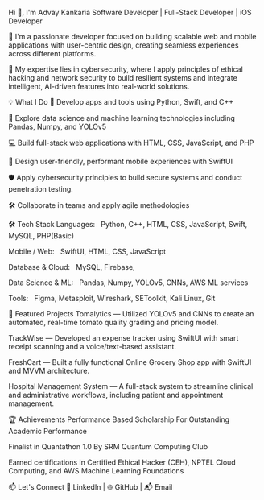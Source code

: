Hi 👋, I'm Advay Kankaria
Software Developer | Full-Stack Developer | iOS Developer

🎯 I'm a passionate developer focused on building scalable web and mobile applications with user-centric design, creating seamless experiences across different platforms.

🔧 My expertise lies in cybersecurity, where I apply principles of ethical hacking and network security to build resilient systems and integrate intelligent, AI-driven features into real-world solutions.

💡 What I Do
🚀 Develop apps and tools using Python, Swift, and C++

🧠 Explore data science and machine learning technologies including Pandas, Numpy, and YOLOv5

💻 Build full-stack web applications with HTML, CSS, JavaScript, and PHP

📱 Design user-friendly, performant mobile experiences with SwiftUI

🛡️ Apply cybersecurity principles to build secure systems and conduct penetration testing.

🛠 Collaborate in teams and apply agile methodologies

🛠 Tech Stack
Languages:  
Python, C++, HTML, CSS, JavaScript, Swift, MySQL, PHP(Basic)

Mobile / Web:  
SwiftUI, HTML, CSS, JavaScript

Database & Cloud:  
MySQL, Firebase,

Data Science & ML:  
Pandas, Numpy, YOLOv5, CNNs, AWS ML services

Tools:  
Figma, Metasploit, Wireshark, SEToolkit, Kali Linux, Git

🧩 Featured Projects
Tomalytics — Utilized YOLOv5 and CNNs to create an automated, real-time tomato quality grading and pricing model.

TrackWise — Developed an expense tracker using SwiftUI with smart receipt scanning and a voice/text-based assistant.

FreshCart — Built a fully functional Online Grocery Shop app with SwiftUI and MVVM architecture.

Hospital Management System — A full-stack system to streamline clinical and administrative workflows, including patient and appointment management.

🏆 Achievements
Performance Based Scholarship For Outstanding Academic Performance

Finalist in Quantathon 1.0 By SRM Quantum Computing Club

Earned certifications in Certified Ethical Hacker (CEH), NPTEL Cloud Computing, and AWS Machine Learning Foundations

📫 Let's Connect
🔗 LinkedIn | 🌐 GitHub | 📬 Email
